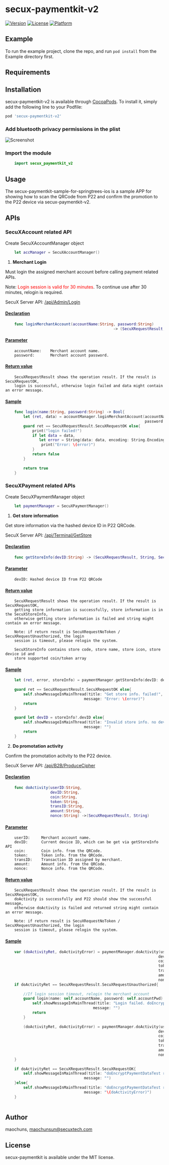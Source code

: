 # secux-paymentkit-v2

[![Version](https://img.shields.io/cocoapods/v/secux-paymentkit-v2.svg?style=flat)](https://cocoapods.org/pods/secux-paymentkit-v2)
[![License](https://img.shields.io/cocoapods/l/secux-paymentkit-v2.svg?style=flat)](https://cocoapods.org/pods/secux-paymentkit-v2)
[![Platform](https://img.shields.io/cocoapods/p/secux-paymentkit-v2.svg?style=flat)](https://cocoapods.org/pods/secux-paymentkit-v2)

## Example

To run the example project, clone the repo, and run `pod install` from the Example directory first.

## Requirements

## Installation

secux-paymentkit-v2 is available through [CocoaPods](https://cocoapods.org). To install
it, simply add the following line to your Podfile:

```ruby
pod 'secux-paymentkit-v2'
```

### Add bluetooth privacy permissions in the plist

![Screenshot](Readme_PlistImg.png)

### Import the module

```swift 
    import secux_paymentkit_v2
```

## Usage

The secux-paymentkit-sample-for-springtrees-ios is a sample APP for showing how to scan
the QRCode from P22 and confirm the promotion to the P22 device via secux-paymentkit-v2. 

## APIs

### SecuXAccount related API

Create SecuXAccountManager object
```swift
    let accManager = SecuXAccountManager()
```

1. <b>Merchant Login</b>

Must login the assigned merchant account before calling payment related APIs.

Note: <span style="color:red">Login session is valid for 30 minutes</span>. To continue use after 30 minutes, relogin is required.

SecuX Server API:
<a href="https://documenter.getpostman.com/view/9715663/SzfDvj4S?version=latest#76b3bbc9-2853-42c4-823b-3e0d47d58cf6">/api/Admin/Login</a>


#### <u>Declaration</u>
```swift
    func loginMerchantAccount(accountName:String, password:String) 
                                                -> (SecuXRequestResult, Data?)
```
#### <u>Parameter</u>
```
    accountName:    Merchant account name.
    password:       Merchant account password.
```

#### <u>Return value</u>
```
    SecuXRequestResult shows the operation result. If the result is SecuXRequestOK, 
    login is successful, otherwise login failed and data might contain an error message.
```

#### <u>Sample</u>
```swift
    func login(name:String, password:String) -> Bool{
        let (ret, data) = accountManager.loginMerchantAccount(accountName: name, 
                                                              password: password)
        guard ret == SecuXRequestResult.SecuXRequestOK else{
            print("login failed!")
            if let data = data, 
               let error = String(data: data, encoding: String.Encoding.utf8)  {
                print("Error: \(error)")
            }
            return false
        }
        
        return true
    }
```

### SecuXPayment related APIs

Create SecuXPaymentManager object

```swift
    let paymentManager = SecuXPaymentManager()
```

1. <b>Get store information</b>

Get store information via the hashed device ID in P22 QRCode.

SecuX Server API:
<a href="https://documenter.getpostman.com/view/9715663/SzfDvj4S?version=latest#136613f8-648a-4c76-b4bc-9edc00943aad">/api/Terminal/GetStore</a>

#### <u>Declaration</u>
```swift
    func getStoreInfo(devID:String) -> (SecuXRequestResult, String, SecuXStoreInfo?)
```
#### <u>Parameter</u>
```
    devID: Hashed device ID from P22 QRCode
```
#### <u>Return value</u>
```
    SecuXRequestResult shows the operation result. If the result is SecuXRequestOK, 
    getting store information is successfully, store information is in the SecuXStoreInfo, 
    otherwise getting store information is failed and string might contain an error message.

    Note: if return result is SecuXRequestNoToken / SecuXRequestUnauthorized, the login 
    session is timeout, please relogin the system.

    SecuXStoreInfo contains store code, store name, store icon, store device id and 
    store supported coin/token array
```
#### <u>Sample</u>
```swift
    let (ret, error, storeInfo) = paymentManager.getStoreInfo(devID: devIDHash)
        
    guard ret == SecuXRequestResult.SecuXRequestOK else{
        self.showMessageInMainThread(title: "Get store info. failed!", 
                                   message: "Error: \(error)")
        return
    }
    
    guard let devID = storeInfo?.devID else{
        self.showMessageInMainThread(title: "Invalid store info. no device ID", 
                                   message: "")
        return
    }
```

2. <b>Do promotation activity</b>

Confirm the promotation acitvity to the P22 device.

SecuX Server API:
<a href="https://documenter.getpostman.com/view/9715663/SzfDvj4S?version=latest#ff393d68-3045-451f-b175-3721f3281d74">/api/B2B/ProduceCipher</a>

#### <u>Declaration</u>
```swift
    func doActivity(userID:String, 
                    devID:String, 
                    coin:String, 
                    token:String, 
                    transID:String, 
                    amount:String, 
                    nonce:String) ->(SecuXRequestResult, String)
```
#### <u>Parameter</u>
```
    userID:     Merchant account name.
    devID:      Current device ID, which can be get via getStoreInfo API
    coin:       Coin info. from the QRCode.
    token:      Token info. from the QRCode.
    transID:    Transaction ID assigned by merchant. 
    amount:     Amount info. from the QRCode.
    nonce:      Nonce info. from the QRCode. 
```
#### <u>Return value</u>
```
    SecuXRequestResult shows the operation result. If the result is SecuXRequestOK, 
    doActivity is successfully and P22 should show the successful message, 
    otherwise doActivity is failed and returned string might contain an error message.

    Note: if return result is SecuXRequestNoToken / SecuXRequestUnauthorized, the login 
    session is timeout, please relogin the system.
```
#### <u>Sample</u>

```swift
    var (doActivityRet, doActivityError) = paymentManager.doActivity(userID: self.accountName, 
                                                                    devID: devID,
                                                                    coin: qrcodeParser.coin,
                                                                    token: qrcodeParser.token,
                                                                    transID: transID,
                                                                    amount: qrcodeParser.amount,
                                                                    nonce: qrcodeParser.nonce)
    if doActivityRet == SecuXRequestResult.SecuXRequestUnauthorized{
        
        //If login session timeout, relogin the merchant account
        guard login(name: self.accountName, password: self.accountPwd) else{
            self.showMessageInMainThread(title: "Login failed. doEncryptPaymentData abort!", 
                                       message: "")
            return
        }
        
        (doActivityRet, doActivityError) = paymentManager.doActivity(userID: self.accountName, 
                                                                    devID: devID,
                                                                    coin: qrcodeParser.coin,
                                                                    token: qrcodeParser.token,
                                                                    transID: transID,
                                                                    amount: qrcodeParser.amount,
                                                                    nonce: qrcodeParser.nonce)
    }
    
    if doActivityRet == SecuXRequestResult.SecuXRequestOK{
        self.showMessageInMainThread(title: "doEncryptPaymentDataTest result successfully!", 
                                   message: "")
    }else{
        self.showMessageInMainThread(title: "doEncryptPaymentDataTest result failed!", 
                                   message: "\(doActivityError)")
    }
    
```

## Author

maochuns, maochunsun@secuxtech.com

## License

secux-paymentkit is available under the MIT license. 


